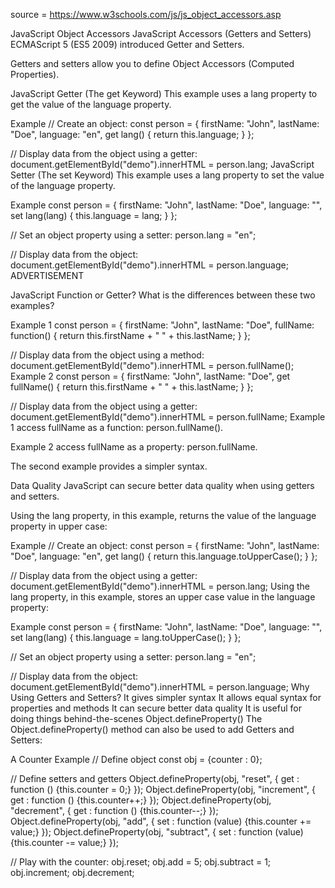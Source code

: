 source = <https://www.w3schools.com/js/js_object_accessors.asp>

JavaScript Object Accessors
JavaScript Accessors (Getters and Setters)
ECMAScript 5 (ES5 2009) introduced Getter and Setters.

Getters and setters allow you to define Object Accessors (Computed Properties).

JavaScript Getter (The get Keyword)
This example uses a lang property to get the value of the language property.

Example
// Create an object:
const person = {
firstName: "John",
lastName: "Doe",
language: "en",
get lang() {
return this.language;
}
};

// Display data from the object using a getter:
document.getElementById("demo").innerHTML = person.lang;
JavaScript Setter (The set Keyword)
This example uses a lang property to set the value of the language property.

Example
const person = {
firstName: "John",
lastName: "Doe",
language: "",
set lang(lang) {
this.language = lang;
}
};

// Set an object property using a setter:
person.lang = "en";

// Display data from the object:
document.getElementById("demo").innerHTML = person.language;
ADVERTISEMENT

JavaScript Function or Getter?
What is the differences between these two examples?

Example 1
const person = {
firstName: "John",
lastName: "Doe",
fullName: function() {
return this.firstName + " " + this.lastName;
}
};

// Display data from the object using a method:
document.getElementById("demo").innerHTML = person.fullName();
Example 2
const person = {
firstName: "John",
lastName: "Doe",
get fullName() {
return this.firstName + " " + this.lastName;
}
};

// Display data from the object using a getter:
document.getElementById("demo").innerHTML = person.fullName;
Example 1 access fullName as a function: person.fullName().

Example 2 access fullName as a property: person.fullName.

The second example provides a simpler syntax.

Data Quality
JavaScript can secure better data quality when using getters and setters.

Using the lang property, in this example, returns the value of the language property in upper case:

Example
// Create an object:
const person = {
firstName: "John",
lastName: "Doe",
language: "en",
get lang() {
return this.language.toUpperCase();
}
};

// Display data from the object using a getter:
document.getElementById("demo").innerHTML = person.lang;
Using the lang property, in this example, stores an upper case value in the language property:

Example
const person = {
firstName: "John",
lastName: "Doe",
language: "",
set lang(lang) {
this.language = lang.toUpperCase();
}
};

// Set an object property using a setter:
person.lang = "en";

// Display data from the object:
document.getElementById("demo").innerHTML = person.language;
Why Using Getters and Setters?
It gives simpler syntax
It allows equal syntax for properties and methods
It can secure better data quality
It is useful for doing things behind-the-scenes
Object.defineProperty()
The Object.defineProperty() method can also be used to add Getters and Setters:

A Counter Example
// Define object
const obj = {counter : 0};

// Define setters and getters
Object.defineProperty(obj, "reset", {
get : function () {this.counter = 0;}
});
Object.defineProperty(obj, "increment", {
get : function () {this.counter++;}
});
Object.defineProperty(obj, "decrement", {
get : function () {this.counter--;}
});
Object.defineProperty(obj, "add", {
set : function (value) {this.counter += value;}
});
Object.defineProperty(obj, "subtract", {
set : function (value) {this.counter -= value;}
});

// Play with the counter:
obj.reset;
obj.add = 5;
obj.subtract = 1;
obj.increment;
obj.decrement;
